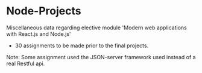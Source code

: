 # Node-Projects
Miscellaneous data regarding elective module 'Modern web applications with React.js and Node.js'

* 30 assignments to be made prior to the final projects. 

Note: Some assignment used the JSON-server framework used instead of a real Restful api. 
